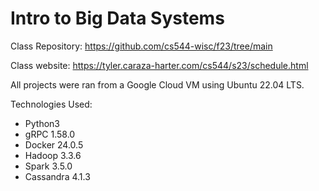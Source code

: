 # Intro to Big Data Systems

Class Repository: https://github.com/cs544-wisc/f23/tree/main

Class website: https://tyler.caraza-harter.com/cs544/s23/schedule.html

All projects were ran from a Google Cloud VM using Ubuntu 22.04 LTS.

Technologies Used:
- Python3
- gRPC 1.58.0
- Docker 24.0.5
- Hadoop 3.3.6
- Spark 3.5.0
- Cassandra 4.1.3
